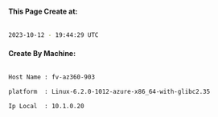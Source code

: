 
   
#### This Page Create at:

```bash

2023-10-12 - 19:44:29 UTC

```

#### Create By Machine:

```bash

Host Name : fv-az360-903

platform  : Linux-6.2.0-1012-azure-x86_64-with-glibc2.35

Ip Local  : 10.1.0.20

```

